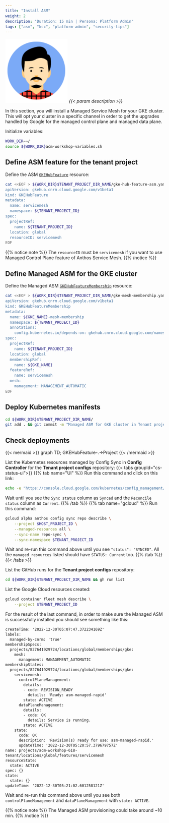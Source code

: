 ```yaml
---
title: "Install ASM"
weight: 2
description: "Duration: 15 min | Persona: Platform Admin"
tags: ["asm", "kcc", "platform-admin", "security-tips"]
---
```

![Platform Admin](/images/platform-admin.png)
_{{< param description >}}_

In this section, you will install a Managed Service Mesh for your GKE cluster. This will opt your cluster in a specific channel in order to get the upgrades handled by Google for the managed control plane and managed data plane.

Initialize variables:
```Bash
WORK_DIR=~/
source ${WORK_DIR}acm-workshop-variables.sh
```

## Define ASM feature for the tenant project

Define the ASM [`GKEHubFeature`](https://cloud.google.com/config-connector/docs/reference/resource-docs/gkehub/gkehubfeature) resource:
```Bash
cat <<EOF > ${WORK_DIR}$TENANT_PROJECT_DIR_NAME/gke-hub-feature-asm.yaml
apiVersion: gkehub.cnrm.cloud.google.com/v1beta1
kind: GKEHubFeature
metadata:
  name: servicemesh
  namespace: ${TENANT_PROJECT_ID}
spec:
  projectRef:
    name: ${TENANT_PROJECT_ID}
  location: global
  resourceID: servicemesh
EOF
```
{{% notice note %}}
The `resourceID` must be `servicemesh` if you want to use Managed Control Plane feature of Anthos Service Mesh.
{{% /notice %}}

## Define Managed ASM for the GKE cluster

Define the Managed ASM [`GKEHubFeatureMembership`](https://cloud.google.com/config-connector/docs/reference/resource-docs/gkehub/gkehubfeaturemembership) resource:
```Bash
cat <<EOF > ${WORK_DIR}$TENANT_PROJECT_DIR_NAME/gke-mesh-membership.yaml
apiVersion: gkehub.cnrm.cloud.google.com/v1beta1
kind: GKEHubFeatureMembership
metadata:
  name: ${GKE_NAME}-mesh-membership
  namespace: ${TENANT_PROJECT_ID}
  annotations:
    config.kubernetes.io/depends-on: gkehub.cnrm.cloud.google.com/namespaces/${TENANT_PROJECT_ID}/GKEHubMembership/${GKE_NAME},gkehub.cnrm.cloud.google.com/namespaces/${TENANT_PROJECT_ID}/GKEHubFeature/servicemesh
spec:
  projectRef:
    name: ${TENANT_PROJECT_ID}
  location: global
  membershipRef:
    name: ${GKE_NAME}
  featureRef:
    name: servicemesh
  mesh:
    management: MANAGEMENT_AUTOMATIC
EOF
```

## Deploy Kubernetes manifests

```Bash
cd ${WORK_DIR}$TENANT_PROJECT_DIR_NAME/
git add . && git commit -m "Managed ASM for GKE cluster in Tenant project" && git push origin main
```

## Check deployments

{{< mermaid >}}
graph TD;
  GKEHubFeature-.->Project
{{< /mermaid >}}

List the Kubernetes resources managed by Config Sync in **Config Controller** for the **Tenant project configs** repository:
{{< tabs groupId="cs-status-ui">}}
{{% tab name="UI" %}}
Run this command and click on this link:
```Bash
echo -e "https://console.cloud.google.com/kubernetes/config_management/packages?project=${HOST_PROJECT_ID}"
```
Wait until you see the `Sync status` column as `Synced` and the `Reconcile status` column as `Current`.
{{% /tab %}}
{{% tab name="gcloud" %}}
Run this command:
```Bash
gcloud alpha anthos config sync repo describe \
    --project $HOST_PROJECT_ID \
    --managed-resources all \
    --sync-name repo-sync \
    --sync-namespace $TENANT_PROJECT_ID
```
Wait and re-run this command above until you see `"status": "SYNCED"`. All the `managed_resources` listed should have `STATUS: Current` too.
{{% /tab %}}
{{< /tabs >}}

List the GitHub runs for the **Tenant project configs** repository:
```Bash
cd ${WORK_DIR}$TENANT_PROJECT_DIR_NAME && gh run list
```

List the Google Cloud resources created:
```Bash
gcloud container fleet mesh describe \
    --project $TENANT_PROJECT_ID
```

For the result of the last command, in order to make sure the Managed ASM is successfully installed you should see something like this:
```Plaintext
createTime: '2022-12-30T05:07:47.372234169Z'
labels:
  managed-by-cnrm: 'true'
membershipSpecs:
  projects/827641929724/locations/global/memberships/gke:
    mesh:
      management: MANAGEMENT_AUTOMATIC
membershipStates:
  projects/827641929724/locations/global/memberships/gke:
    servicemesh:
      controlPlaneManagement:
        details:
        - code: REVISION_READY
          details: 'Ready: asm-managed-rapid'
        state: ACTIVE
      dataPlaneManagement:
        details:
        - code: OK
          details: Service is running.
        state: ACTIVE
    state:
      code: OK
      description: 'Revision(s) ready for use: asm-managed-rapid.'
      updateTime: '2022-12-30T05:20:57.379679757Z'
name: projects/acm-workshop-618-tenant/locations/global/features/servicemesh
resourceState:
  state: ACTIVE
spec: {}
state:
  state: {}
updateTime: '2022-12-30T05:21:02.601258121Z'
```
Wait and re-run this command above until you see both `controlPlaneManagement` and `dataPlaneManagement` with `state: ACTIVE`.

{{% notice note %}}
The Managed ASM provisioning could take around ~10 min.
{{% /notice %}}